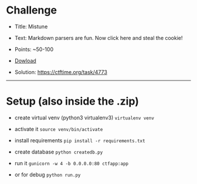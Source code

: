 # Challenge

- Title: Mistune

- Text: Markdown parsers are fun. Now click here and steal the cookie!

- Points: ~50-100

- [Dowload]( )

- Solution: https://ctftime.org/task/4773

---

# Setup (also inside the .zip)

- create virtual venv (python3 virtualenv3)
	`virtualenv venv`

- activate it
	`source venv/bin/activate`

- install requirements
	`pip install -r requirements.txt`


- create database
	`python createdb.py`

- run it
	`gunicorn -w 4 -b 0.0.0.0:80 ctfapp:app`

- or for debug
	`python run.py`

